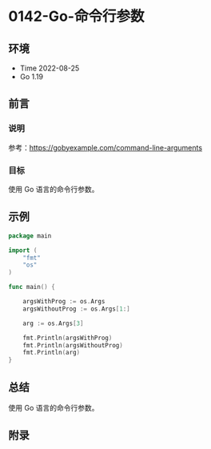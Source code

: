 # 0142-Go-命令行参数

## 环境

- Time 2022-08-25
- Go 1.19

## 前言

### 说明

参考：<https://gobyexample.com/command-line-arguments>

### 目标

使用 Go 语言的命令行参数。

## 示例

```go
package main

import (
    "fmt"
    "os"
)

func main() {

    argsWithProg := os.Args
    argsWithoutProg := os.Args[1:]

    arg := os.Args[3]

    fmt.Println(argsWithProg)
    fmt.Println(argsWithoutProg)
    fmt.Println(arg)
}
```

## 总结

使用 Go 语言的命令行参数。

## 附录
